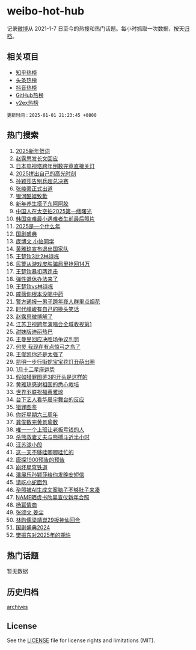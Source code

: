 # weibo-hot-hub

记录[微博](https://www.weibo.com)从 2021-1-7 日至今的热搜和热门话题。每小时抓取一次数据，按天[归档](archives)。

## 相关项目

- [知乎热榜](https://github.com/snaildev/zhihu-hot-hub)
- [头条热榜](https://github.com/snaildev/toutiao-hot-hub)
- [抖音热榜](https://github.com/snaildev/douyin-hot-hub)
- [GitHub热榜](https://github.com/snaildev/github-hot-hub)
- [v2ex热榜](https://github.com/snaildev/v2ex-hot-hub)


`更新时间：2025-01-01 21:23:45 +0800`

## 热门搜索

1. [2025新年贺词](https://m.weibo.cn/search?containerid=100103type%3D1%26t%3D10%26q%3D%232025%E6%96%B0%E5%B9%B4%E8%B4%BA%E8%AF%8D%23&stream_entry_id=51&isnewpage=1&extparam=seat%3D1%26q%3D%25232025%25E6%2596%25B0%25E5%25B9%25B4%25E8%25B4%25BA%25E8%25AF%258D%2523%26dgr%3D0%26cate%3D10103%26c_type%3D51%26pos%3D0%26filter_type%3Drealtimehot%26stream_entry_id%3D51%26display_time%3D1735737824%26pre_seqid%3D17357378244090320609675)
1. [赵露思发长文回应](https://m.weibo.cn/search?containerid=100103type%3D1%26t%3D10%26q%3D%E8%B5%B5%E9%9C%B2%E6%80%9D%E5%8F%91%E9%95%BF%E6%96%87%E5%9B%9E%E5%BA%94&stream_entry_id=31&isnewpage=1&extparam=seat%3D1%26q%3D%25E8%25B5%25B5%25E9%259C%25B2%25E6%2580%259D%25E5%258F%2591%25E9%2595%25BF%25E6%2596%2587%25E5%259B%259E%25E5%25BA%2594%26dgr%3D0%26pos%3D0%26c_type%3D31%26realpos%3D1%26filter_type%3Drealtimehot%26cate%3D5001%26lcate%3D5001%26flag%3D4%26band_rank%3D1%26stream_entry_id%3D31%26display_time%3D1735737824%26pre_seqid%3D17357378244090320609675)
1. [日本电视塔跨年倒数完竟直接关灯](https://m.weibo.cn/search?containerid=100103type%3D1%26t%3D10%26q%3D%23%E6%97%A5%E6%9C%AC%E7%94%B5%E8%A7%86%E5%A1%94%E8%B7%A8%E5%B9%B4%E5%80%92%E6%95%B0%E5%AE%8C%E7%AB%9F%E7%9B%B4%E6%8E%A5%E5%85%B3%E7%81%AF%23&stream_entry_id=31&isnewpage=1&extparam=seat%3D1%26q%3D%2523%25E6%2597%25A5%25E6%259C%25AC%25E7%2594%25B5%25E8%25A7%2586%25E5%25A1%2594%25E8%25B7%25A8%25E5%25B9%25B4%25E5%2580%2592%25E6%2595%25B0%25E5%25AE%258C%25E7%25AB%259F%25E7%259B%25B4%25E6%258E%25A5%25E5%2585%25B3%25E7%2581%25AF%2523%26dgr%3D0%26pos%3D1%26c_type%3D31%26realpos%3D2%26filter_type%3Drealtimehot%26cate%3D5001%26lcate%3D5001%26flag%3D1%26band_rank%3D2%26stream_entry_id%3D31%26display_time%3D1735737824%26pre_seqid%3D17357378244090320609675)
1. [2025拼出自己的高光时刻](https://m.weibo.cn/search?containerid=100103type%3D1%26t%3D10%26q%3D%232025%E6%8B%BC%E5%87%BA%E8%87%AA%E5%B7%B1%E7%9A%84%E9%AB%98%E5%85%89%E6%97%B6%E5%88%BB%23&stream_entry_id=31&isnewpage=1&extparam=seat%3D1%26q%3D%25232025%25E6%258B%25BC%25E5%2587%25BA%25E8%2587%25AA%25E5%25B7%25B1%25E7%259A%2584%25E9%25AB%2598%25E5%2585%2589%25E6%2597%25B6%25E5%2588%25BB%2523%26dgr%3D0%26pos%3D2%26c_type%3D31%26realpos%3D3%26filter_type%3Drealtimehot%26cate%3D5001%26lcate%3D5001%26flag%3D0%26band_rank%3D3%26stream_entry_id%3D31%26display_time%3D1735737824%26pre_seqid%3D17357378244090320609675)
1. [孙颖莎告别乒超总决赛](https://m.weibo.cn/search?containerid=100103type%3D1%26t%3D10%26q%3D%23%E5%AD%99%E9%A2%96%E8%8E%8E%E5%91%8A%E5%88%AB%E4%B9%92%E8%B6%85%E6%80%BB%E5%86%B3%E8%B5%9B%23&stream_entry_id=31&isnewpage=1&extparam=seat%3D1%26q%3D%2523%25E5%25AD%2599%25E9%25A2%2596%25E8%258E%258E%25E5%2591%258A%25E5%2588%25AB%25E4%25B9%2592%25E8%25B6%2585%25E6%2580%25BB%25E5%2586%25B3%25E8%25B5%259B%2523%26dgr%3D0%26pos%3D3%26c_type%3D31%26realpos%3D4%26filter_type%3Drealtimehot%26cate%3D5001%26lcate%3D5001%26flag%3D1%26band_rank%3D4%26stream_entry_id%3D31%26display_time%3D1735737824%26pre_seqid%3D17357378244090320609675)
1. [张峻豪正式出道](https://m.weibo.cn/search?containerid=100103type%3D1%26t%3D10%26q%3D%23%E5%BC%A0%E5%B3%BB%E8%B1%AA%E6%AD%A3%E5%BC%8F%E5%87%BA%E9%81%93%23&stream_entry_id=31&isnewpage=1&extparam=seat%3D1%26q%3D%2523%25E5%25BC%25A0%25E5%25B3%25BB%25E8%25B1%25AA%25E6%25AD%25A3%25E5%25BC%258F%25E5%2587%25BA%25E9%2581%2593%2523%26dgr%3D0%26pos%3D4%26c_type%3D31%26realpos%3D5%26filter_type%3Drealtimehot%26cate%3D5001%26lcate%3D5001%26flag%3D1%26band_rank%3D5%26stream_entry_id%3D31%26display_time%3D1735737824%26pre_seqid%3D17357378244090320609675)
1. [银河酷娱致歉](https://m.weibo.cn/search?containerid=100103type%3D1%26t%3D10%26q%3D%23%E9%93%B6%E6%B2%B3%E9%85%B7%E5%A8%B1%E8%87%B4%E6%AD%89%23&stream_entry_id=31&isnewpage=1&extparam=seat%3D1%26q%3D%2523%25E9%2593%25B6%25E6%25B2%25B3%25E9%2585%25B7%25E5%25A8%25B1%25E8%2587%25B4%25E6%25AD%2589%2523%26dgr%3D0%26pos%3D5%26c_type%3D31%26realpos%3D6%26filter_type%3Drealtimehot%26cate%3D5001%26lcate%3D5001%26flag%3D16%26band_rank%3D6%26stream_entry_id%3D31%26display_time%3D1735737824%26pre_seqid%3D17357378244090320609675)
1. [新年养生搭子东阿阿胶](https://m.weibo.cn/search?containerid=100103type%3D1%26t%3D10%26q%3D%23%E6%96%B0%E5%B9%B4%E5%85%BB%E7%94%9F%E6%90%AD%E5%AD%90%E4%B8%9C%E9%98%BF%E9%98%BF%E8%83%B6%23&stream_entry_id=31&isnewpage=1&extparam=seat%3D1%26q%3D%2523%25E6%2596%25B0%25E5%25B9%25B4%25E5%2585%25BB%25E7%2594%259F%25E6%2590%25AD%25E5%25AD%2590%25E4%25B8%259C%25E9%2598%25BF%25E9%2598%25BF%25E8%2583%25B6%2523%26is_ad_pos%3D1%26adid%3D271376%26pos%3D6%26c_type%3D31%26dgr%3D0%26filter_type%3Drealtimehot%26cate%3D5001%26lcate%3D5001%26topic_ad%3D1%26band_rank%3D7%26stream_entry_id%3D31%26display_time%3D1735737824%26pre_seqid%3D17357378244090320609675)
1. [中国人在太空拍2025第一缕曙光](https://m.weibo.cn/search?containerid=100103type%3D1%26t%3D10%26q%3D%23%E4%B8%AD%E5%9B%BD%E4%BA%BA%E5%9C%A8%E5%A4%AA%E7%A9%BA%E6%8B%8D2025%E7%AC%AC%E4%B8%80%E7%BC%95%E6%9B%99%E5%85%89%23&stream_entry_id=31&isnewpage=1&extparam=seat%3D1%26q%3D%2523%25E4%25B8%25AD%25E5%259B%25BD%25E4%25BA%25BA%25E5%259C%25A8%25E5%25A4%25AA%25E7%25A9%25BA%25E6%258B%258D2025%25E7%25AC%25AC%25E4%25B8%2580%25E7%25BC%2595%25E6%259B%2599%25E5%2585%2589%2523%26dgr%3D0%26pos%3D7%26c_type%3D31%26realpos%3D7%26filter_type%3Drealtimehot%26cate%3D5001%26lcate%3D5001%26flag%3D1%26band_rank%3D7%26stream_entry_id%3D31%26display_time%3D1735737824%26pre_seqid%3D17357378244090320609675)
1. [韩国空难最小遇难者生前最后照片](https://m.weibo.cn/search?containerid=100103type%3D1%26t%3D10%26q%3D%23%E9%9F%A9%E5%9B%BD%E7%A9%BA%E9%9A%BE%E6%9C%80%E5%B0%8F%E9%81%87%E9%9A%BE%E8%80%85%E7%94%9F%E5%89%8D%E6%9C%80%E5%90%8E%E7%85%A7%E7%89%87%23&stream_entry_id=31&isnewpage=1&extparam=seat%3D1%26q%3D%2523%25E9%259F%25A9%25E5%259B%25BD%25E7%25A9%25BA%25E9%259A%25BE%25E6%259C%2580%25E5%25B0%258F%25E9%2581%2587%25E9%259A%25BE%25E8%2580%2585%25E7%2594%259F%25E5%2589%258D%25E6%259C%2580%25E5%2590%258E%25E7%2585%25A7%25E7%2589%2587%2523%26dgr%3D0%26pos%3D8%26c_type%3D31%26realpos%3D8%26filter_type%3Drealtimehot%26cate%3D5001%26lcate%3D5001%26flag%3D2%26band_rank%3D8%26stream_entry_id%3D31%26display_time%3D1735737824%26pre_seqid%3D17357378244090320609675)
1. [2025是一个什么年](https://m.weibo.cn/search?containerid=100103type%3D1%26t%3D10%26q%3D%232025%E6%98%AF%E4%B8%80%E4%B8%AA%E4%BB%80%E4%B9%88%E5%B9%B4%23&stream_entry_id=31&isnewpage=1&extparam=seat%3D1%26q%3D%25232025%25E6%2598%25AF%25E4%25B8%2580%25E4%25B8%25AA%25E4%25BB%2580%25E4%25B9%2588%25E5%25B9%25B4%2523%26dgr%3D0%26pos%3D9%26c_type%3D31%26realpos%3D9%26filter_type%3Drealtimehot%26cate%3D5001%26lcate%3D5001%26flag%3D0%26band_rank%3D9%26stream_entry_id%3D31%26display_time%3D1735737824%26pre_seqid%3D17357378244090320609675)
1. [国剧盛典](https://m.weibo.cn/search?containerid=100103type%3D1%26t%3D10%26q%3D%E5%9B%BD%E5%89%A7%E7%9B%9B%E5%85%B8&stream_entry_id=31&isnewpage=1&extparam=seat%3D1%26q%3D%25E5%259B%25BD%25E5%2589%25A7%25E7%259B%259B%25E5%2585%25B8%26dgr%3D0%26pos%3D10%26c_type%3D31%26realpos%3D10%26filter_type%3Drealtimehot%26cate%3D5001%26lcate%3D5001%26flag%3D1%26band_rank%3D10%26stream_entry_id%3D31%26display_time%3D1735737824%26pre_seqid%3D17357378244090320609675)
1. [庞博文 小怡同学](https://m.weibo.cn/search?containerid=100103type%3D1%26t%3D10%26q%3D%E5%BA%9E%E5%8D%9A%E6%96%87+%E5%B0%8F%E6%80%A1%E5%90%8C%E5%AD%A6&stream_entry_id=31&isnewpage=1&extparam=seat%3D1%26q%3D%25E5%25BA%259E%25E5%258D%259A%25E6%2596%2587%2520%25E5%25B0%258F%25E6%2580%25A1%25E5%2590%258C%25E5%25AD%25A6%26dgr%3D0%26pos%3D11%26c_type%3D31%26realpos%3D11%26filter_type%3Drealtimehot%26cate%3D5001%26lcate%3D5001%26flag%3D1%26band_rank%3D11%26stream_entry_id%3D31%26display_time%3D1735737824%26pre_seqid%3D17357378244090320609675)
1. [黄雅琼宣布退出国家队](https://m.weibo.cn/search?containerid=100103type%3D1%26t%3D10%26q%3D%23%E9%BB%84%E9%9B%85%E7%90%BC%E5%AE%A3%E5%B8%83%E9%80%80%E5%87%BA%E5%9B%BD%E5%AE%B6%E9%98%9F%23&stream_entry_id=31&isnewpage=1&extparam=seat%3D1%26q%3D%2523%25E9%25BB%2584%25E9%259B%2585%25E7%2590%25BC%25E5%25AE%25A3%25E5%25B8%2583%25E9%2580%2580%25E5%2587%25BA%25E5%259B%25BD%25E5%25AE%25B6%25E9%2598%259F%2523%26dgr%3D0%26pos%3D12%26c_type%3D31%26realpos%3D12%26filter_type%3Drealtimehot%26cate%3D5001%26lcate%3D5001%26flag%3D2%26band_rank%3D12%26stream_entry_id%3D31%26display_time%3D1735737824%26pre_seqid%3D17357378244090320609675)
1. [王楚钦3比2林诗栋](https://m.weibo.cn/search?containerid=100103type%3D1%26t%3D10%26q%3D%23%E7%8E%8B%E6%A5%9A%E9%92%A63%E6%AF%942%E6%9E%97%E8%AF%97%E6%A0%8B%23&stream_entry_id=31&isnewpage=1&extparam=seat%3D1%26q%3D%2523%25E7%258E%258B%25E6%25A5%259A%25E9%2592%25A63%25E6%25AF%25942%25E6%259E%2597%25E8%25AF%2597%25E6%25A0%258B%2523%26dgr%3D0%26pos%3D13%26c_type%3D31%26realpos%3D13%26filter_type%3Drealtimehot%26cate%3D5001%26lcate%3D5001%26flag%3D1%26band_rank%3D13%26stream_entry_id%3D31%26display_time%3D1735737824%26pre_seqid%3D17357378244090320609675)
1. [民警从游戏皮肤骗局里抢回14万](https://m.weibo.cn/search?containerid=100103type%3D1%26t%3D10%26q%3D%23%E6%B0%91%E8%AD%A6%E4%BB%8E%E6%B8%B8%E6%88%8F%E7%9A%AE%E8%82%A4%E9%AA%97%E5%B1%80%E9%87%8C%E6%8A%A2%E5%9B%9E14%E4%B8%87%23&stream_entry_id=31&isnewpage=1&extparam=seat%3D1%26q%3D%2523%25E6%25B0%2591%25E8%25AD%25A6%25E4%25BB%258E%25E6%25B8%25B8%25E6%2588%258F%25E7%259A%25AE%25E8%2582%25A4%25E9%25AA%2597%25E5%25B1%2580%25E9%2587%258C%25E6%258A%25A2%25E5%259B%259E14%25E4%25B8%2587%2523%26dgr%3D0%26pos%3D14%26c_type%3D31%26realpos%3D14%26filter_type%3Drealtimehot%26cate%3D5001%26lcate%3D5001%26flag%3D1%26band_rank%3D14%26stream_entry_id%3D31%26display_time%3D1735737824%26pre_seqid%3D17357378244090320609675)
1. [王楚钦暴扣两连击](https://m.weibo.cn/search?containerid=100103type%3D1%26t%3D10%26q%3D%23%E7%8E%8B%E6%A5%9A%E9%92%A6%E6%9A%B4%E6%89%A3%E4%B8%A4%E8%BF%9E%E5%87%BB%23&stream_entry_id=31&isnewpage=1&extparam=seat%3D1%26q%3D%2523%25E7%258E%258B%25E6%25A5%259A%25E9%2592%25A6%25E6%259A%25B4%25E6%2589%25A3%25E4%25B8%25A4%25E8%25BF%259E%25E5%2587%25BB%2523%26dgr%3D0%26pos%3D15%26c_type%3D31%26realpos%3D15%26filter_type%3Drealtimehot%26cate%3D5001%26lcate%3D5001%26flag%3D1%26band_rank%3D15%26stream_entry_id%3D31%26display_time%3D1735737824%26pre_seqid%3D17357378244090320609675)
1. [弹性退休办法来了](https://m.weibo.cn/search?containerid=100103type%3D1%26t%3D10%26q%3D%E5%BC%B9%E6%80%A7%E9%80%80%E4%BC%91%E5%8A%9E%E6%B3%95%E6%9D%A5%E4%BA%86&stream_entry_id=31&isnewpage=1&extparam=seat%3D1%26q%3D%25E5%25BC%25B9%25E6%2580%25A7%25E9%2580%2580%25E4%25BC%2591%25E5%258A%259E%25E6%25B3%2595%25E6%259D%25A5%25E4%25BA%2586%26dgr%3D0%26pos%3D16%26c_type%3D31%26realpos%3D16%26filter_type%3Drealtimehot%26cate%3D5001%26lcate%3D5001%26flag%3D0%26band_rank%3D16%26stream_entry_id%3D31%26display_time%3D1735737824%26pre_seqid%3D17357378244090320609675)
1. [王楚钦vs林诗栋](https://m.weibo.cn/search?containerid=100103type%3D1%26t%3D10%26q%3D%23%E7%8E%8B%E6%A5%9A%E9%92%A6vs%E6%9E%97%E8%AF%97%E6%A0%8B%23&stream_entry_id=31&isnewpage=1&extparam=seat%3D1%26q%3D%2523%25E7%258E%258B%25E6%25A5%259A%25E9%2592%25A6vs%25E6%259E%2597%25E8%25AF%2597%25E6%25A0%258B%2523%26dgr%3D0%26pos%3D17%26c_type%3D31%26realpos%3D17%26filter_type%3Drealtimehot%26cate%3D5001%26lcate%3D5001%26flag%3D0%26band_rank%3D17%26stream_entry_id%3D31%26display_time%3D1735737824%26pre_seqid%3D17357378244090320609675)
1. [戚薇你根本没喝中药](https://m.weibo.cn/search?containerid=100103type%3D1%26t%3D10%26q%3D%E6%88%9A%E8%96%87%E4%BD%A0%E6%A0%B9%E6%9C%AC%E6%B2%A1%E5%96%9D%E4%B8%AD%E8%8D%AF&stream_entry_id=31&isnewpage=1&extparam=seat%3D1%26q%3D%25E6%2588%259A%25E8%2596%2587%25E4%25BD%25A0%25E6%25A0%25B9%25E6%259C%25AC%25E6%25B2%25A1%25E5%2596%259D%25E4%25B8%25AD%25E8%258D%25AF%26dgr%3D0%26pos%3D18%26c_type%3D31%26realpos%3D18%26filter_type%3Drealtimehot%26cate%3D5001%26lcate%3D5001%26flag%3D0%26band_rank%3D18%26stream_entry_id%3D31%26display_time%3D1735737824%26pre_seqid%3D17357378244090320609675)
1. [警方通报一男子跨年夜人群里点烟花](https://m.weibo.cn/search?containerid=100103type%3D1%26t%3D10%26q%3D%23%E8%AD%A6%E6%96%B9%E9%80%9A%E6%8A%A5%E4%B8%80%E7%94%B7%E5%AD%90%E8%B7%A8%E5%B9%B4%E5%A4%9C%E4%BA%BA%E7%BE%A4%E9%87%8C%E7%82%B9%E7%83%9F%E8%8A%B1%23&stream_entry_id=31&isnewpage=1&extparam=seat%3D1%26q%3D%2523%25E8%25AD%25A6%25E6%2596%25B9%25E9%2580%259A%25E6%258A%25A5%25E4%25B8%2580%25E7%2594%25B7%25E5%25AD%2590%25E8%25B7%25A8%25E5%25B9%25B4%25E5%25A4%259C%25E4%25BA%25BA%25E7%25BE%25A4%25E9%2587%258C%25E7%2582%25B9%25E7%2583%259F%25E8%258A%25B1%2523%26dgr%3D0%26pos%3D19%26c_type%3D31%26realpos%3D19%26filter_type%3Drealtimehot%26cate%3D5001%26lcate%3D5001%26flag%3D1%26band_rank%3D19%26stream_entry_id%3D31%26display_time%3D1735737824%26pre_seqid%3D17357378244090320609675)
1. [时代峰峻有自己的换头笑话](https://m.weibo.cn/search?containerid=100103type%3D1%26t%3D10%26q%3D%23%E6%97%B6%E4%BB%A3%E5%B3%B0%E5%B3%BB%E6%9C%89%E8%87%AA%E5%B7%B1%E7%9A%84%E6%8D%A2%E5%A4%B4%E7%AC%91%E8%AF%9D%23&stream_entry_id=31&isnewpage=1&extparam=seat%3D1%26q%3D%2523%25E6%2597%25B6%25E4%25BB%25A3%25E5%25B3%25B0%25E5%25B3%25BB%25E6%259C%2589%25E8%2587%25AA%25E5%25B7%25B1%25E7%259A%2584%25E6%258D%25A2%25E5%25A4%25B4%25E7%25AC%2591%25E8%25AF%259D%2523%26dgr%3D0%26pos%3D20%26c_type%3D31%26realpos%3D20%26filter_type%3Drealtimehot%26cate%3D5001%26lcate%3D5001%26flag%3D1%26band_rank%3D20%26stream_entry_id%3D31%26display_time%3D1735737824%26pre_seqid%3D17357378244090320609675)
1. [赵露思微博解了](https://m.weibo.cn/search?containerid=100103type%3D1%26t%3D10%26q%3D%23%E8%B5%B5%E9%9C%B2%E6%80%9D%E5%BE%AE%E5%8D%9A%E8%A7%A3%E4%BA%86%23&stream_entry_id=31&isnewpage=1&extparam=seat%3D1%26q%3D%2523%25E8%25B5%25B5%25E9%259C%25B2%25E6%2580%259D%25E5%25BE%25AE%25E5%258D%259A%25E8%25A7%25A3%25E4%25BA%2586%2523%26dgr%3D0%26pos%3D21%26c_type%3D31%26realpos%3D21%26filter_type%3Drealtimehot%26cate%3D5001%26lcate%3D5001%26flag%3D2%26band_rank%3D21%26stream_entry_id%3D31%26display_time%3D1735737824%26pre_seqid%3D17357378244090320609675)
1. [江苏卫视跨年演唱会全域收视第1](https://m.weibo.cn/search?containerid=100103type%3D1%26t%3D10%26q%3D%23%E6%B1%9F%E8%8B%8F%E5%8D%AB%E8%A7%86%E8%B7%A8%E5%B9%B4%E6%BC%94%E5%94%B1%E4%BC%9A%E5%85%A8%E5%9F%9F%E6%94%B6%E8%A7%86%E7%AC%AC1%23&stream_entry_id=31&isnewpage=1&extparam=seat%3D1%26q%3D%2523%25E6%25B1%259F%25E8%258B%258F%25E5%258D%25AB%25E8%25A7%2586%25E8%25B7%25A8%25E5%25B9%25B4%25E6%25BC%2594%25E5%2594%25B1%25E4%25BC%259A%25E5%2585%25A8%25E5%259F%259F%25E6%2594%25B6%25E8%25A7%2586%25E7%25AC%25AC1%2523%26dgr%3D0%26pos%3D22%26c_type%3D31%26realpos%3D22%26filter_type%3Drealtimehot%26cate%3D5001%26lcate%3D5001%26flag%3D0%26band_rank%3D22%26stream_entry_id%3D31%26display_time%3D1735737824%26pre_seqid%3D17357378244090320609675)
1. [甜妹版迪丽热巴](https://m.weibo.cn/search?containerid=100103type%3D1%26t%3D10%26q%3D%23%E7%94%9C%E5%A6%B9%E7%89%88%E8%BF%AA%E4%B8%BD%E7%83%AD%E5%B7%B4%23&stream_entry_id=31&isnewpage=1&extparam=seat%3D1%26q%3D%2523%25E7%2594%259C%25E5%25A6%25B9%25E7%2589%2588%25E8%25BF%25AA%25E4%25B8%25BD%25E7%2583%25AD%25E5%25B7%25B4%2523%26dgr%3D0%26pos%3D23%26c_type%3D31%26realpos%3D23%26filter_type%3Drealtimehot%26cate%3D5001%26lcate%3D5001%26flag%3D0%26band_rank%3D23%26stream_entry_id%3D31%26display_time%3D1735737824%26pre_seqid%3D17357378244090320609675)
1. [王曼昱回应决胜场争议判罚](https://m.weibo.cn/search?containerid=100103type%3D1%26t%3D10%26q%3D%23%E7%8E%8B%E6%9B%BC%E6%98%B1%E5%9B%9E%E5%BA%94%E5%86%B3%E8%83%9C%E5%9C%BA%E4%BA%89%E8%AE%AE%E5%88%A4%E7%BD%9A%23&stream_entry_id=31&isnewpage=1&extparam=seat%3D1%26q%3D%2523%25E7%258E%258B%25E6%259B%25BC%25E6%2598%25B1%25E5%259B%259E%25E5%25BA%2594%25E5%2586%25B3%25E8%2583%259C%25E5%259C%25BA%25E4%25BA%2589%25E8%25AE%25AE%25E5%2588%25A4%25E7%25BD%259A%2523%26dgr%3D0%26pos%3D24%26c_type%3D31%26realpos%3D24%26filter_type%3Drealtimehot%26cate%3D5001%26lcate%3D5001%26flag%3D0%26band_rank%3D24%26stream_entry_id%3D31%26display_time%3D1735737824%26pre_seqid%3D17357378244090320609675)
1. [何炅 我现在有点惊弓之鸟了](https://m.weibo.cn/search?containerid=100103type%3D1%26t%3D10%26q%3D%E4%BD%95%E7%82%85+%E6%88%91%E7%8E%B0%E5%9C%A8%E6%9C%89%E7%82%B9%E6%83%8A%E5%BC%93%E4%B9%8B%E9%B8%9F%E4%BA%86&stream_entry_id=31&isnewpage=1&extparam=seat%3D1%26q%3D%25E4%25BD%2595%25E7%2582%2585%2520%25E6%2588%2591%25E7%258E%25B0%25E5%259C%25A8%25E6%259C%2589%25E7%2582%25B9%25E6%2583%258A%25E5%25BC%2593%25E4%25B9%258B%25E9%25B8%259F%25E4%25BA%2586%26dgr%3D0%26pos%3D25%26c_type%3D31%26realpos%3D25%26filter_type%3Drealtimehot%26cate%3D5001%26lcate%3D5001%26flag%3D0%26band_rank%3D25%26stream_entry_id%3D31%26display_time%3D1735737824%26pre_seqid%3D17357378244090320609675)
1. [王俊凯你还是太强了](https://m.weibo.cn/search?containerid=100103type%3D1%26t%3D10%26q%3D%E7%8E%8B%E4%BF%8A%E5%87%AF%E4%BD%A0%E8%BF%98%E6%98%AF%E5%A4%AA%E5%BC%BA%E4%BA%86&stream_entry_id=31&isnewpage=1&extparam=seat%3D1%26q%3D%25E7%258E%258B%25E4%25BF%258A%25E5%2587%25AF%25E4%25BD%25A0%25E8%25BF%2598%25E6%2598%25AF%25E5%25A4%25AA%25E5%25BC%25BA%25E4%25BA%2586%26dgr%3D0%26pos%3D26%26c_type%3D31%26realpos%3D26%26filter_type%3Drealtimehot%26cate%3D5001%26lcate%3D5001%26flag%3D1%26band_rank%3D26%26stream_entry_id%3D31%26display_time%3D1735737824%26pre_seqid%3D17357378244090320609675)
1. [昆明一步行街蛇宝宝花灯丑萌出圈](https://m.weibo.cn/search?containerid=100103type%3D1%26t%3D10%26q%3D%23%E6%98%86%E6%98%8E%E4%B8%80%E6%AD%A5%E8%A1%8C%E8%A1%97%E8%9B%87%E5%AE%9D%E5%AE%9D%E8%8A%B1%E7%81%AF%E4%B8%91%E8%90%8C%E5%87%BA%E5%9C%88%23&stream_entry_id=31&isnewpage=1&extparam=seat%3D1%26q%3D%2523%25E6%2598%2586%25E6%2598%258E%25E4%25B8%2580%25E6%25AD%25A5%25E8%25A1%258C%25E8%25A1%2597%25E8%259B%2587%25E5%25AE%259D%25E5%25AE%259D%25E8%258A%25B1%25E7%2581%25AF%25E4%25B8%2591%25E8%2590%258C%25E5%2587%25BA%25E5%259C%2588%2523%26dgr%3D0%26pos%3D27%26c_type%3D31%26realpos%3D27%26filter_type%3Drealtimehot%26cate%3D5001%26lcate%3D5001%26flag%3D1%26band_rank%3D27%26stream_entry_id%3D31%26display_time%3D1735737824%26pre_seqid%3D17357378244090320609675)
1. [1月十二星座运势](https://m.weibo.cn/search?containerid=100103type%3D1%26t%3D10%26q%3D1%E6%9C%88%E5%8D%81%E4%BA%8C%E6%98%9F%E5%BA%A7%E8%BF%90%E5%8A%BF&stream_entry_id=31&isnewpage=1&extparam=seat%3D1%26q%3D1%25E6%259C%2588%25E5%258D%2581%25E4%25BA%258C%25E6%2598%259F%25E5%25BA%25A7%25E8%25BF%2590%25E5%258A%25BF%26dgr%3D0%26pos%3D28%26c_type%3D31%26realpos%3D28%26filter_type%3Drealtimehot%26cate%3D5001%26lcate%3D5001%26flag%3D1%26band_rank%3D28%26stream_entry_id%3D31%26display_time%3D1735737824%26pre_seqid%3D17357378244090320609675)
1. [假如猎罪图鉴3的开头是这样的](https://m.weibo.cn/search?containerid=100103type%3D1%26t%3D10%26q%3D%23%E5%81%87%E5%A6%82%E7%8C%8E%E7%BD%AA%E5%9B%BE%E9%89%B43%E7%9A%84%E5%BC%80%E5%A4%B4%E6%98%AF%E8%BF%99%E6%A0%B7%E7%9A%84%23&stream_entry_id=31&isnewpage=1&extparam=seat%3D1%26q%3D%2523%25E5%2581%2587%25E5%25A6%2582%25E7%258C%258E%25E7%25BD%25AA%25E5%259B%25BE%25E9%2589%25B43%25E7%259A%2584%25E5%25BC%2580%25E5%25A4%25B4%25E6%2598%25AF%25E8%25BF%2599%25E6%25A0%25B7%25E7%259A%2584%2523%26dgr%3D0%26pos%3D29%26c_type%3D31%26realpos%3D29%26filter_type%3Drealtimehot%26cate%3D5001%26lcate%3D5001%26flag%3D1%26band_rank%3D29%26stream_entry_id%3D31%26display_time%3D1735737824%26pre_seqid%3D17357378244090320609675)
1. [黄雅琼感谢祖国的悉心栽培](https://m.weibo.cn/search?containerid=100103type%3D1%26t%3D10%26q%3D%23%E9%BB%84%E9%9B%85%E7%90%BC%E6%84%9F%E8%B0%A2%E7%A5%96%E5%9B%BD%E7%9A%84%E6%82%89%E5%BF%83%E6%A0%BD%E5%9F%B9%23&stream_entry_id=31&isnewpage=1&extparam=seat%3D1%26q%3D%2523%25E9%25BB%2584%25E9%259B%2585%25E7%2590%25BC%25E6%2584%259F%25E8%25B0%25A2%25E7%25A5%2596%25E5%259B%25BD%25E7%259A%2584%25E6%2582%2589%25E5%25BF%2583%25E6%25A0%25BD%25E5%259F%25B9%2523%26dgr%3D0%26pos%3D30%26c_type%3D31%26realpos%3D30%26filter_type%3Drealtimehot%26cate%3D5001%26lcate%3D5001%26flag%3D0%26band_rank%3D30%26stream_entry_id%3D31%26display_time%3D1735737824%26pre_seqid%3D17357378244090320609675)
1. [世界羽联祝福黄雅琼](https://m.weibo.cn/search?containerid=100103type%3D1%26t%3D10%26q%3D%23%E4%B8%96%E7%95%8C%E7%BE%BD%E8%81%94%E7%A5%9D%E7%A6%8F%E9%BB%84%E9%9B%85%E7%90%BC%23&stream_entry_id=31&isnewpage=1&extparam=seat%3D1%26q%3D%2523%25E4%25B8%2596%25E7%2595%258C%25E7%25BE%25BD%25E8%2581%2594%25E7%25A5%259D%25E7%25A6%258F%25E9%25BB%2584%25E9%259B%2585%25E7%2590%25BC%2523%26dgr%3D0%26pos%3D31%26c_type%3D31%26realpos%3D31%26filter_type%3Drealtimehot%26cate%3D5001%26lcate%3D5001%26flag%3D0%26band_rank%3D31%26stream_entry_id%3D31%26display_time%3D1735737824%26pre_seqid%3D17357378244090320609675)
1. [台下艺人看华晨宇舞台的反应](https://m.weibo.cn/search?containerid=100103type%3D1%26t%3D10%26q%3D%E5%8F%B0%E4%B8%8B%E8%89%BA%E4%BA%BA%E7%9C%8B%E5%8D%8E%E6%99%A8%E5%AE%87%E8%88%9E%E5%8F%B0%E7%9A%84%E5%8F%8D%E5%BA%94&stream_entry_id=31&isnewpage=1&extparam=seat%3D1%26q%3D%25E5%258F%25B0%25E4%25B8%258B%25E8%2589%25BA%25E4%25BA%25BA%25E7%259C%258B%25E5%258D%258E%25E6%2599%25A8%25E5%25AE%2587%25E8%2588%259E%25E5%258F%25B0%25E7%259A%2584%25E5%258F%258D%25E5%25BA%2594%26dgr%3D0%26pos%3D32%26c_type%3D31%26realpos%3D32%26filter_type%3Drealtimehot%26cate%3D5001%26lcate%3D5001%26flag%3D0%26band_rank%3D32%26stream_entry_id%3D31%26display_time%3D1735737824%26pre_seqid%3D17357378244090320609675)
1. [猎罪图鉴](https://m.weibo.cn/search?containerid=100103type%3D1%26t%3D10%26q%3D%E7%8C%8E%E7%BD%AA%E5%9B%BE%E9%89%B4&stream_entry_id=31&isnewpage=1&extparam=seat%3D1%26q%3D%25E7%258C%258E%25E7%25BD%25AA%25E5%259B%25BE%25E9%2589%25B4%26dgr%3D0%26pos%3D33%26c_type%3D31%26realpos%3D33%26filter_type%3Drealtimehot%26cate%3D5001%26lcate%3D5001%26flag%3D1%26band_rank%3D33%26stream_entry_id%3D31%26display_time%3D1735737824%26pre_seqid%3D17357378244090320609675)
1. [你好星期六三周年](https://m.weibo.cn/search?containerid=100103type%3D1%26t%3D10%26q%3D%E4%BD%A0%E5%A5%BD%E6%98%9F%E6%9C%9F%E5%85%AD%E4%B8%89%E5%91%A8%E5%B9%B4&stream_entry_id=31&isnewpage=1&extparam=seat%3D1%26q%3D%25E4%25BD%25A0%25E5%25A5%25BD%25E6%2598%259F%25E6%259C%259F%25E5%2585%25AD%25E4%25B8%2589%25E5%2591%25A8%25E5%25B9%25B4%26dgr%3D0%26pos%3D34%26c_type%3D31%26realpos%3D34%26filter_type%3Drealtimehot%26cate%3D5001%26lcate%3D5001%26flag%3D1%26band_rank%3D34%26stream_entry_id%3D31%26display_time%3D1735737824%26pre_seqid%3D17357378244090320609675)
1. [龚俊数完黄景瑜数](https://m.weibo.cn/search?containerid=100103type%3D1%26t%3D10%26q%3D%E9%BE%9A%E4%BF%8A%E6%95%B0%E5%AE%8C%E9%BB%84%E6%99%AF%E7%91%9C%E6%95%B0&stream_entry_id=31&isnewpage=1&extparam=seat%3D1%26q%3D%25E9%25BE%259A%25E4%25BF%258A%25E6%2595%25B0%25E5%25AE%258C%25E9%25BB%2584%25E6%2599%25AF%25E7%2591%259C%25E6%2595%25B0%26dgr%3D0%26pos%3D35%26c_type%3D31%26realpos%3D35%26filter_type%3Drealtimehot%26cate%3D5001%26lcate%3D5001%26flag%3D1%26band_rank%3D35%26stream_entry_id%3D31%26display_time%3D1735737824%26pre_seqid%3D17357378244090320609675)
1. [唯一一个上班让老板亏钱的人](https://m.weibo.cn/search?containerid=100103type%3D1%26t%3D10%26q%3D%E5%94%AF%E4%B8%80%E4%B8%80%E4%B8%AA%E4%B8%8A%E7%8F%AD%E8%AE%A9%E8%80%81%E6%9D%BF%E4%BA%8F%E9%92%B1%E7%9A%84%E4%BA%BA&stream_entry_id=31&isnewpage=1&extparam=seat%3D1%26q%3D%25E5%2594%25AF%25E4%25B8%2580%25E4%25B8%2580%25E4%25B8%25AA%25E4%25B8%258A%25E7%258F%25AD%25E8%25AE%25A9%25E8%2580%2581%25E6%259D%25BF%25E4%25BA%258F%25E9%2592%25B1%25E7%259A%2584%25E4%25BA%25BA%26dgr%3D0%26pos%3D36%26c_type%3D31%26realpos%3D36%26filter_type%3Drealtimehot%26cate%3D5001%26lcate%3D5001%26flag%3D0%26band_rank%3D36%26stream_entry_id%3D31%26display_time%3D1735737824%26pre_seqid%3D17357378244090320609675)
1. [杀熊救妻丈夫与熊搏斗近半小时](https://m.weibo.cn/search?containerid=100103type%3D1%26t%3D10%26q%3D%23%E6%9D%80%E7%86%8A%E6%95%91%E5%A6%BB%E4%B8%88%E5%A4%AB%E4%B8%8E%E7%86%8A%E6%90%8F%E6%96%97%E8%BF%91%E5%8D%8A%E5%B0%8F%E6%97%B6%23&stream_entry_id=31&isnewpage=1&extparam=seat%3D1%26q%3D%2523%25E6%259D%2580%25E7%2586%258A%25E6%2595%2591%25E5%25A6%25BB%25E4%25B8%2588%25E5%25A4%25AB%25E4%25B8%258E%25E7%2586%258A%25E6%2590%258F%25E6%2596%2597%25E8%25BF%2591%25E5%258D%258A%25E5%25B0%258F%25E6%2597%25B6%2523%26dgr%3D0%26pos%3D37%26c_type%3D31%26realpos%3D37%26filter_type%3Drealtimehot%26cate%3D5001%26lcate%3D5001%26flag%3D1%26band_rank%3D37%26stream_entry_id%3D31%26display_time%3D1735737824%26pre_seqid%3D17357378244090320609675)
1. [汪苏泷小段](https://m.weibo.cn/search?containerid=100103type%3D1%26t%3D10%26q%3D%E6%B1%AA%E8%8B%8F%E6%B3%B7%E5%B0%8F%E6%AE%B5&stream_entry_id=31&isnewpage=1&extparam=seat%3D1%26q%3D%25E6%25B1%25AA%25E8%258B%258F%25E6%25B3%25B7%25E5%25B0%258F%25E6%25AE%25B5%26dgr%3D0%26pos%3D38%26c_type%3D31%26realpos%3D38%26filter_type%3Drealtimehot%26cate%3D5001%26lcate%3D5001%26flag%3D1%26band_rank%3D38%26stream_entry_id%3D31%26display_time%3D1735737824%26pre_seqid%3D17357378244090320609675)
1. [这一天不够哇唧唧哇忙的](https://m.weibo.cn/search?containerid=100103type%3D1%26t%3D10%26q%3D%E8%BF%99%E4%B8%80%E5%A4%A9%E4%B8%8D%E5%A4%9F%E5%93%87%E5%94%A7%E5%94%A7%E5%93%87%E5%BF%99%E7%9A%84&stream_entry_id=31&isnewpage=1&extparam=seat%3D1%26q%3D%25E8%25BF%2599%25E4%25B8%2580%25E5%25A4%25A9%25E4%25B8%258D%25E5%25A4%259F%25E5%2593%2587%25E5%2594%25A7%25E5%2594%25A7%25E5%2593%2587%25E5%25BF%2599%25E7%259A%2584%26dgr%3D0%26pos%3D39%26c_type%3D31%26realpos%3D39%26filter_type%3Drealtimehot%26cate%3D5001%26lcate%3D5001%26flag%3D0%26band_rank%3D39%26stream_entry_id%3D31%26display_time%3D1735737824%26pre_seqid%3D17357378244090320609675)
1. [唐探1900预告的预告](https://m.weibo.cn/search?containerid=100103type%3D1%26t%3D10%26q%3D%23%E5%94%90%E6%8E%A21900%E9%A2%84%E5%91%8A%E7%9A%84%E9%A2%84%E5%91%8A%23&stream_entry_id=31&isnewpage=1&extparam=seat%3D1%26q%3D%2523%25E5%2594%2590%25E6%258E%25A21900%25E9%25A2%2584%25E5%2591%258A%25E7%259A%2584%25E9%25A2%2584%25E5%2591%258A%2523%26dgr%3D0%26pos%3D40%26c_type%3D31%26realpos%3D40%26filter_type%3Drealtimehot%26cate%3D5001%26lcate%3D5001%26flag%3D1%26band_rank%3D40%26stream_entry_id%3D31%26display_time%3D1735737824%26pre_seqid%3D17357378244090320609675)
1. [崩坏星穹铁道](https://m.weibo.cn/search?containerid=100103type%3D1%26t%3D10%26q%3D%E5%B4%A9%E5%9D%8F%E6%98%9F%E7%A9%B9%E9%93%81%E9%81%93&stream_entry_id=31&isnewpage=1&extparam=seat%3D1%26q%3D%25E5%25B4%25A9%25E5%259D%258F%25E6%2598%259F%25E7%25A9%25B9%25E9%2593%2581%25E9%2581%2593%26dgr%3D0%26pos%3D41%26c_type%3D31%26realpos%3D41%26filter_type%3Drealtimehot%26cate%3D5001%26lcate%3D5001%26flag%3D1%26band_rank%3D41%26stream_entry_id%3D31%26display_time%3D1735737824%26pre_seqid%3D17357378244090320609675)
1. [潘展乐孙颖莎给你发晚安短信](https://m.weibo.cn/search?containerid=100103type%3D1%26t%3D10%26q%3D%23%E6%BD%98%E5%B1%95%E4%B9%90%E5%AD%99%E9%A2%96%E8%8E%8E%E7%BB%99%E4%BD%A0%E5%8F%91%E6%99%9A%E5%AE%89%E7%9F%AD%E4%BF%A1%23&stream_entry_id=31&isnewpage=1&extparam=seat%3D1%26q%3D%2523%25E6%25BD%2598%25E5%25B1%2595%25E4%25B9%2590%25E5%25AD%2599%25E9%25A2%2596%25E8%258E%258E%25E7%25BB%2599%25E4%25BD%25A0%25E5%258F%2591%25E6%2599%259A%25E5%25AE%2589%25E7%259F%25AD%25E4%25BF%25A1%2523%26dgr%3D0%26pos%3D42%26c_type%3D31%26realpos%3D42%26filter_type%3Drealtimehot%26cate%3D5001%26lcate%3D5001%26flag%3D1%26band_rank%3D42%26stream_entry_id%3D31%26display_time%3D1735737824%26pre_seqid%3D17357378244090320609675)
1. [请吃小蛇面包](https://m.weibo.cn/search?containerid=100103type%3D1%26t%3D10%26q%3D%E8%AF%B7%E5%90%83%E5%B0%8F%E8%9B%87%E9%9D%A2%E5%8C%85&stream_entry_id=31&isnewpage=1&extparam=seat%3D1%26q%3D%25E8%25AF%25B7%25E5%2590%2583%25E5%25B0%258F%25E8%259B%2587%25E9%259D%25A2%25E5%258C%2585%26dgr%3D0%26pos%3D43%26c_type%3D31%26realpos%3D43%26filter_type%3Drealtimehot%26cate%3D5001%26lcate%3D5001%26flag%3D1%26band_rank%3D43%26stream_entry_id%3D31%26display_time%3D1735737824%26pre_seqid%3D17357378244090320609675)
1. [孕照被AI生成文案脑子不够肚子来凑](https://m.weibo.cn/search?containerid=100103type%3D1%26t%3D10%26q%3D%23%E5%AD%95%E7%85%A7%E8%A2%ABAI%E7%94%9F%E6%88%90%E6%96%87%E6%A1%88%E8%84%91%E5%AD%90%E4%B8%8D%E5%A4%9F%E8%82%9A%E5%AD%90%E6%9D%A5%E5%87%91%23&stream_entry_id=31&isnewpage=1&extparam=seat%3D1%26q%3D%2523%25E5%25AD%2595%25E7%2585%25A7%25E8%25A2%25ABAI%25E7%2594%259F%25E6%2588%2590%25E6%2596%2587%25E6%25A1%2588%25E8%2584%2591%25E5%25AD%2590%25E4%25B8%258D%25E5%25A4%259F%25E8%2582%259A%25E5%25AD%2590%25E6%259D%25A5%25E5%2587%2591%2523%26dgr%3D0%26pos%3D44%26c_type%3D31%26realpos%3D44%26filter_type%3Drealtimehot%26cate%3D5001%26lcate%3D5001%26flag%3D0%26band_rank%3D44%26stream_entry_id%3D31%26display_time%3D1735737824%26pre_seqid%3D17357378244090320609675)
1. [NAME晒虞书欣吴宣仪新年合照](https://m.weibo.cn/search?containerid=100103type%3D1%26t%3D10%26q%3DNAME%E6%99%92%E8%99%9E%E4%B9%A6%E6%AC%A3%E5%90%B4%E5%AE%A3%E4%BB%AA%E6%96%B0%E5%B9%B4%E5%90%88%E7%85%A7&stream_entry_id=31&isnewpage=1&extparam=seat%3D1%26q%3DNAME%25E6%2599%2592%25E8%2599%259E%25E4%25B9%25A6%25E6%25AC%25A3%25E5%2590%25B4%25E5%25AE%25A3%25E4%25BB%25AA%25E6%2596%25B0%25E5%25B9%25B4%25E5%2590%2588%25E7%2585%25A7%26dgr%3D0%26pos%3D45%26c_type%3D31%26realpos%3D45%26filter_type%3Drealtimehot%26cate%3D5001%26lcate%3D5001%26flag%3D1%26band_rank%3D45%26stream_entry_id%3D31%26display_time%3D1735737824%26pre_seqid%3D17357378244090320609675)
1. [杨幂情商](https://m.weibo.cn/search?containerid=100103type%3D1%26t%3D10%26q%3D%E6%9D%A8%E5%B9%82%E6%83%85%E5%95%86&stream_entry_id=31&isnewpage=1&extparam=seat%3D1%26q%3D%25E6%259D%25A8%25E5%25B9%2582%25E6%2583%2585%25E5%2595%2586%26dgr%3D0%26pos%3D46%26c_type%3D31%26realpos%3D46%26filter_type%3Drealtimehot%26cate%3D5001%26lcate%3D5001%26flag%3D0%26band_rank%3D46%26stream_entry_id%3D31%26display_time%3D1735737824%26pre_seqid%3D17357378244090320609675)
1. [张颂文 姜尘](https://m.weibo.cn/search?containerid=100103type%3D1%26t%3D10%26q%3D%E5%BC%A0%E9%A2%82%E6%96%87+%E5%A7%9C%E5%B0%98&stream_entry_id=31&isnewpage=1&extparam=seat%3D1%26q%3D%25E5%25BC%25A0%25E9%25A2%2582%25E6%2596%2587%2520%25E5%25A7%259C%25E5%25B0%2598%26dgr%3D0%26pos%3D47%26c_type%3D31%26realpos%3D47%26filter_type%3Drealtimehot%26cate%3D5001%26lcate%3D5001%26flag%3D0%26band_rank%3D47%26stream_entry_id%3D31%26display_time%3D1735737824%26pre_seqid%3D17357378244090320609675)
1. [林昀儒梁靖崑29板神仙回合](https://m.weibo.cn/search?containerid=100103type%3D1%26t%3D10%26q%3D%23%E6%9E%97%E6%98%80%E5%84%92%E6%A2%81%E9%9D%96%E5%B4%9129%E6%9D%BF%E7%A5%9E%E4%BB%99%E5%9B%9E%E5%90%88%23&stream_entry_id=31&isnewpage=1&extparam=seat%3D1%26q%3D%2523%25E6%259E%2597%25E6%2598%2580%25E5%2584%2592%25E6%25A2%2581%25E9%259D%2596%25E5%25B4%259129%25E6%259D%25BF%25E7%25A5%259E%25E4%25BB%2599%25E5%259B%259E%25E5%2590%2588%2523%26dgr%3D0%26pos%3D48%26c_type%3D31%26realpos%3D48%26filter_type%3Drealtimehot%26cate%3D5001%26lcate%3D5001%26flag%3D1%26band_rank%3D48%26stream_entry_id%3D31%26display_time%3D1735737824%26pre_seqid%3D17357378244090320609675)
1. [国剧盛典2024](https://m.weibo.cn/search?containerid=100103type%3D1%26t%3D10%26q%3D%23%E5%9B%BD%E5%89%A7%E7%9B%9B%E5%85%B82024%23&stream_entry_id=31&isnewpage=1&extparam=seat%3D1%26q%3D%2523%25E5%259B%25BD%25E5%2589%25A7%25E7%259B%259B%25E5%2585%25B82024%2523%26dgr%3D0%26pos%3D49%26c_type%3D31%26realpos%3D49%26filter_type%3Drealtimehot%26cate%3D5001%26lcate%3D5001%26flag%3D1%26band_rank%3D49%26stream_entry_id%3D31%26display_time%3D1735737824%26pre_seqid%3D17357378244090320609675)
1. [樊振东对2025年的期许](https://m.weibo.cn/search?containerid=100103type%3D1%26t%3D10%26q%3D%23%E6%A8%8A%E6%8C%AF%E4%B8%9C%E5%AF%B92025%E5%B9%B4%E7%9A%84%E6%9C%9F%E8%AE%B8%23&stream_entry_id=31&isnewpage=1&extparam=seat%3D1%26q%3D%2523%25E6%25A8%258A%25E6%258C%25AF%25E4%25B8%259C%25E5%25AF%25B92025%25E5%25B9%25B4%25E7%259A%2584%25E6%259C%259F%25E8%25AE%25B8%2523%26dgr%3D0%26pos%3D50%26c_type%3D31%26realpos%3D50%26filter_type%3Drealtimehot%26cate%3D5001%26lcate%3D5001%26flag%3D1%26band_rank%3D50%26stream_entry_id%3D31%26display_time%3D1735737824%26pre_seqid%3D17357378244090320609675)

## 热门话题

暂无数据

## 历史归档

[archives](archives)

## License

See the [LICENSE](LICENSE) file for license rights and limitations (MIT).
